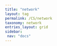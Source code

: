 ```yaml
---
title: "network"
layout: tag
permalink: /CS/network
taxonomy: network
entries_layout: grid
sidebar:
 nav: "docs"
---
```


